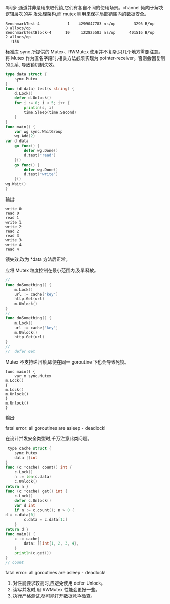 #同步
通道并非是用来取代锁,它们有各自不同的使用场景。channel 倾向于解决逻辑层次的并 发处理架构,而 mutex 则用来保护局部范围内的数据安全。

```
BenchmarkTest-4            1    4299047783 ns/op        3296 B/op          8 allocs/op
BenchmarkTestBlock-4      10     122825583 ns/op      401516 B/op          2 allocs/op
￼￼!156

```

标准库 sync 所提供的 Mutex、RWMutex 使用并不复杂,只几个地方需要注意。
将 Mutex 作为匿名字段时,相关方法必须实现为 pointer-receiver。否则会因复制的关系, 导致锁机制失效。

```Go
type data struct {
    sync.Mutex
}
func (d data) test(s string) {
    d.Lock()
    defer d.Unlock()
    for i := 0; i < 5; i++ {
        println(s, i)
        time.Sleep(time.Second)
    }
}
func main() {
    var wg sync.WaitGroup
    wg.Add(2)
var d data
    go func() {
        defer wg.Done()
        d.test("read")
    }()
    go func() {
        defer wg.Done()
        d.test("write")
    }()
wg.Wait() 
}

```

输出:

```
write 0
read 0
read 1
write 1
write 2
read 2
read 3
write 3
write 4
read 4

```
锁失效,改为 *data 方法后正常。

应将 Mutex 粒度控制在最小范围内,及早释放。

```Go
// 
func doSomething() {
    m.Lock()
    url := cache["key"]
    http.Get(url)
    m.Unlock()
}
// 
func doSomething() {
    m.Lock()
    url := cache["key"]
    m.Unlock()
    http.Get(url)
}
// 
//  defer Get 

```

Mutex 不支持递归锁,即便在同一 goroutine 下也会导致死锁。

```
func main() {
    var m sync.Mutex
m.Lock()
{
m.Lock()
m.Unlock()
}
m.Unlock() 
}

```
输出:

fatal error: all goroutines are asleep - deadlock!

在设计并发安全类型时,千万注意此类问题。

```Go
￼type cache struct {
    sync.Mutex
    data []int 
}
func (c *cache) count() int {
    c.Lock()
    n := len(c.data)
    c.Unlock()
return n }
func (c *cache) get() int {
    c.Lock()
    defer c.Unlock()
    var d int
    if n := c.count(); n > 0 {
d = c.data[0]
        c.data = c.data[1:]
    }
return d }
func main() {
    c := cache{
        data: []int{1, 2, 3, 4},
    }
    println(c.get())
}
// count 

```
fatal error: all goroutines are asleep - deadlock!

1. 对性能要求较高时,应避免使用 defer Unlock。  
2. 读写并发时,用 RWMutex 性能会更好一些。 
3. 执行严格测试,尽可能打开数据竞争检查。


